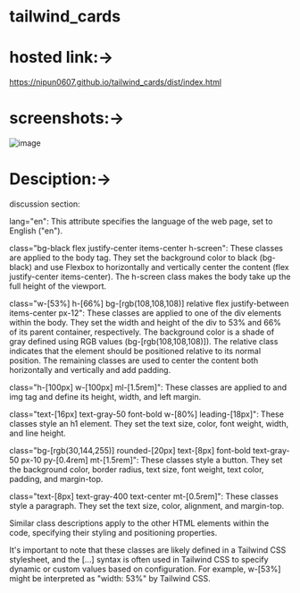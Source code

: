 # tailwind_cards
# hosted link:->
https://nipun0607.github.io/tailwind_cards/dist/index.html
# screenshots:->
![image](https://github.com/nipun0607/tailwind_cards/assets/126556793/dfb4ce3d-6f7f-4ba6-8acf-46ba18bb028f)
# Desciption:->
discussion section: 

lang="en": This attribute specifies the language of the web page, set to English ("en").

class="bg-black flex justify-center items-center h-screen": These classes are applied to the body tag. They set the background color to black (bg-black) and use Flexbox to horizontally and vertically center the content (flex justify-center items-center). The h-screen class makes the body take up the full height of the viewport.

class="w-[53%] h-[66%] bg-[rgb(108,108,108)] relative flex justify-between items-center px-12": These classes are applied to one of the div elements within the body. They set the width and height of the div to 53% and 66% of its parent container, respectively. The background color is a shade of gray defined using RGB values (bg-[rgb(108,108,108)]). The relative class indicates that the element should be positioned relative to its normal position. The remaining classes are used to center the content both horizontally and vertically and add padding.

class="h-[100px] w-[100px] ml-[1.5rem]": These classes are applied to and img tag and define its height, width, and left margin.

class="text-[16px] text-gray-50 font-bold w-[80%] leading-[18px]": These classes style an h1 element. They set the text size, color, font weight, width, and line height.

class="bg-[rgb(30,144,255)] rounded-[20px] text-[8px] font-bold text-gray-50 px-10 py-[0.4rem] mt-[1.5rem]": These classes style a button. They set the background color, border radius, text size, font weight, text color, padding, and margin-top.

class="text-[8px] text-gray-400 text-center mt-[0.5rem]": These classes style a paragraph. They set the text size, color, alignment, and margin-top.

Similar class descriptions apply to the other HTML elements within the code, specifying their styling and positioning properties.

It's important to note that these classes are likely defined in a Tailwind CSS stylesheet, and the [...] syntax is often used in Tailwind CSS to specify dynamic or custom values based on configuration. For example, w-[53%] might be interpreted as "width: 53%" by Tailwind CSS.

